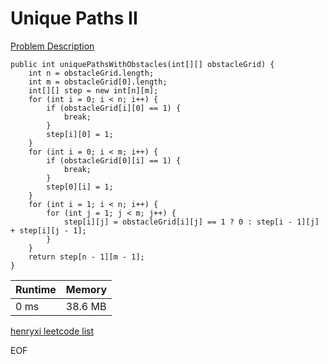 # Unique Paths II
[Problem Description](https://leetcode.com/problems/unique-paths-ii/)

```
public int uniquePathsWithObstacles(int[][] obstacleGrid) {
    int n = obstacleGrid.length;
    int m = obstacleGrid[0].length;
    int[][] step = new int[n][m];
    for (int i = 0; i < n; i++) {
        if (obstacleGrid[i][0] == 1) {
            break;
        }
        step[i][0] = 1;
    }
    for (int i = 0; i < m; i++) {
        if (obstacleGrid[0][i] == 1) {
            break;
        }
        step[0][i] = 1;
    }
    for (int i = 1; i < n; i++) {
        for (int j = 1; j < m; j++) {
            step[i][j] = obstacleGrid[i][j] == 1 ? 0 : step[i - 1][j] + step[i][j - 1];
        }
    }
    return step[n - 1][m - 1];
}
```

| Runtime       | Memory     | 
| :------------- | :---------- |
| 0 ms | 38.6 MB	   |


[henryxi leetcode list](http://www.henryxi.com/leetcode)

EOF